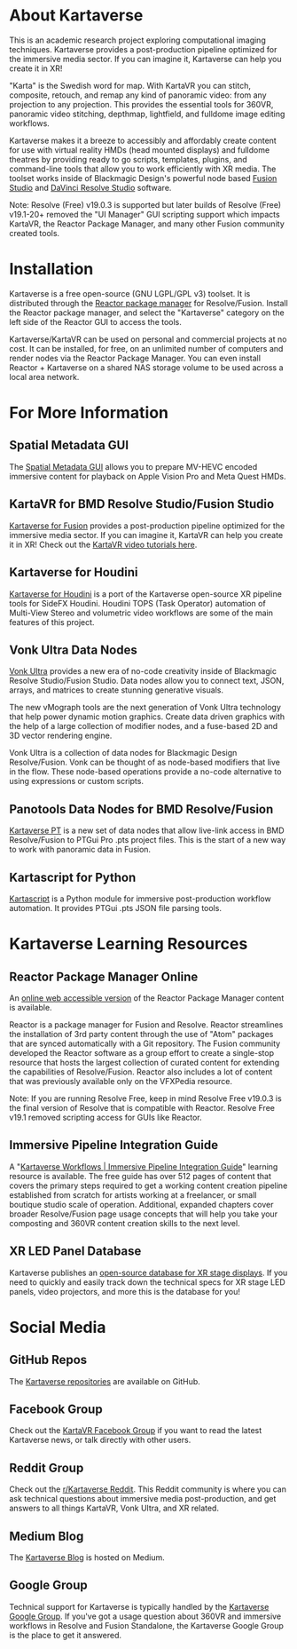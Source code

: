 # About Kartaverse

This is an academic research project exploring computational imaging techniques. Kartaverse provides a post-production pipeline optimized for the immersive media sector. If you can imagine it, Kartaverse can help you create it in XR!

"Karta" is the Swedish word for map. With KartaVR you can stitch, composite, retouch, and remap any kind of panoramic video: from any projection to any projection. This provides the essential tools for 360VR, panoramic video stitching, depthmap, lightfield, and fulldome image editing workflows. 

Kartaverse makes it a breeze to accessibly and affordably create content for use with virtual reality HMDs (head mounted displays) and fulldome theatres by providing ready to go scripts, templates, plugins, and command-line tools that allow you to work efficiently with XR media. The toolset works inside of Blackmagic Design's powerful node based [Fusion Studio](https://www.blackmagicdesign.com/products/fusion) and [DaVinci Resolve Studio](https://www.blackmagicdesign.com/products/davinciresolve/) software.

Note: Resolve (Free) v19.0.3 is supported but later builds of Resolve (Free) v19.1-20+ removed the "UI Manager" GUI scripting support which impacts KartaVR, the Reactor Package Manager, and many other Fusion community created tools.

# Installation

Kartaverse is a free open-source (GNU LGPL/GPL v3) toolset. It is distributed through the [Reactor package manager](https://kartaverse.github.io/Reactor-Docs/#/reactor) for Resolve/Fusion. Install the Reactor package manager, and select the "Kartaverse" category on the left side of the Reactor GUI to access the tools.

Kartaverse/KartaVR can be used on personal and commercial projects at no cost. It can be installed, for free, on an unlimited number of computers and render nodes via the Reactor Package Manager. You can even install Reactor + Kartaverse on a shared NAS storage volume to be used across a local area network.

# For More Information

## Spatial Metadata GUI

The [Spatial Metadata GUI](https://github.com/Kartaverse/Spatial-Metadata) allows you to prepare MV-HEVC encoded immersive content for playback on Apple Vision Pro and Meta Quest HMDs.

## KartaVR for BMD Resolve Studio/Fusion Studio

[Kartaverse for Fusion](https://kartaverse.github.io/Kartaverse-Docs/#/) provides a post-production pipeline optimized for the immersive media sector. If you can imagine it, KartaVR can help you create it in XR! Check out the [KartaVR video tutorials here](https://kartaverse.github.io/Kartaverse-Docs/#/tutorials).

## Kartaverse for Houdini

[Kartaverse for Houdini](https://kartaverse.github.io/Kartaverse-for-Houdini) is a port of the Kartaverse open-source XR pipeline tools for SideFX Houdini. Houdini TOPS (Task Operator) automation of Multi-View Stereo and volumetric video workflows are some of the main features of this project.

## Vonk Ultra Data Nodes

[Vonk Ultra](https://kartaverse.github.io/VonkUltra/) provides a new era of no-code creativity inside of Blackmagic Resolve Studio/Fusion Studio. Data nodes allow you to connect text, JSON, arrays, and matrices to create stunning generative visuals.

The new vMograph tools are the next generation of Vonk Ultra technology that help power dynamic motion graphics. Create data driven graphics with the help of a large collection of modifier nodes, and a fuse-based 2D and 3D vector rendering engine.

Vonk Ultra is a collection of data nodes for Blackmagic Design Resolve/Fusion. Vonk can be thought of as node-based modifiers that live in the flow. These node-based operations provide a no-code alternative to using expressions or custom scripts.

## Panotools Data Nodes for BMD Resolve/Fusion

[Kartaverse PT](https://kartaverse.github.io/PT-Data-Nodes-Docs/) is a new set of data nodes that allow live-link access in BMD Resolve/Fusion to PTGui Pro .pts project files. This is the start of a new way to work with panoramic data in Fusion.

## Kartascript for Python

[Kartascript](https://github.com/Kartaverse/Kartascript) is a Python module for immersive post-production workflow automation. It provides PTGui .pts JSON file parsing tools.

# Kartaverse Learning Resources

## Reactor Package Manager Online

An [online web accessible version](https://kartaverse.github.io/Reactor-Docs/#/reactor) of the Reactor Package Manager content is available. 

Reactor is a package manager for Fusion and Resolve. Reactor streamlines the installation of 3rd party content through the use of "Atom" packages that are synced automatically with a Git repository. The Fusion community developed the Reactor software as a group effort to create a single-stop resource that hosts the largest collection of curated content for extending the capabilities of Resolve/Fusion. Reactor also includes a lot of content that was previously available only on the VFXPedia resource.

Note: If you are running Resolve Free, keep in mind Resolve Free v19.0.3 is the final version of Resolve that is compatible with Reactor. Resolve Free v19.1 removed scripting access for GUIs like Reactor.

## Immersive Pipeline Integration Guide

A "[Kartaverse Workflows | Immersive Pipeline Integration Guide](https://docs.google.com/document/d/1tewIaHZh8mWI8x5BzlpZBkF8eXhK2b_XhTWiU_93HBA)" learning resource is available. The free guide has over 512 pages of content that covers the primary steps required to get a working content creation pipeline established from scratch for artists working at a freelancer, or small boutique studio scale of operation. Additional, expanded chapters cover broader Resolve/Fusion page usage concepts that will help you take your composting and 360VR content creation skills to the next level.

## XR LED Panel Database

Kartaverse publishes an [open-source database for XR stage displays](https://kartaverse.github.io/XR-LED-Panel-Database/). If you need to quickly and easily track down the technical specs for XR stage LED panels, video projectors, and more this is the database for you!

# Social Media

## GitHub Repos

The [Kartaverse repositories](https://github.com/Kartaverse) are available on GitHub.

## Facebook Group

Check out the [KartaVR Facebook Group](https://www.facebook.com/groups/kartavr) if you want to read the latest Kartaverse news, or talk directly with other  users.

## Reddit Group

Check out the [r/Kartaverse Reddit](https://www.reddit.com/r/Kartaverse/). This Reddit community is where you can ask technical questions about immersive media post-production, and get answers to all things KartaVR, Vonk Ultra, and XR related.

## Medium Blog

The [Kartaverse Blog](https://medium.com/@andrewhazelden) is hosted on Medium.

## Google Group

Technical support for Kartaverse is typically handled by the [Kartaverse Google Group](https://groups.google.com/g/kartaverse/). If you've got a usage question about 360VR and immersive workflows in Resolve and Fusion Standalone, the Kartaverse Google Group is the place to get it answered.

